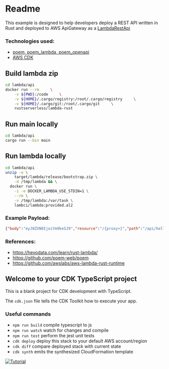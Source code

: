 # Readme
This example is designed to help developers deploy a REST API written in Rust and deployed to AWS ApiGateway as a [LambdaRestApi](https://docs.aws.amazon.com/cdk/api/v2/docs/aws-cdk-lib.aws_apigateway.LambdaRestApi.html)

### Technologies used:
- [poem, poem_lambda, poem_openapi](https://github.com/poem-web/poem)
- [AWS CDK](https://docs.aws.amazon.com/cdk/api/v2/)

## Build lambda zip 
```bash
cd lambda/api
docker run --rm     \
    -v ${PWD}:/code     \
    -v ${HOME}/.cargo/registry:/root/.cargo/registry     \
    -v ${HOME}/.cargo/git:/root/.cargo/git     \
    rustserverless/lambda-rust
```

## Run main locally
```bash
cd lambda/api
cargo run --bin main
```

## Run lambda locally
```bash
cd lambda/api
unzip -o \
    target/lambda/release/bootstrap.zip \
    -d /tmp/lambda && \
  docker run \
    -i -e DOCKER_LAMBDA_USE_STDIN=1 \
    --rm \
    -v /tmp/lambda:/var/task \
    lambci/lambda:provided.al2
```

### Example Payload: 
```json
{"body":"eyJ0ZXN0IjoiYm9keSJ9","resource":"/{proxy+}","path":"/api/hello","httpMethod":"GET","isBase64Encoded":true,"queryStringParameters":{"foo":"bar"},"multiValueQueryStringParameters":{"foo":["bar"]},"pathParameters":{"proxy":"/api/hello"},"stageVariables":{"baz":"qux"},"headers":{"Accept":"text/html,application/xhtml+xml,application/xml;q=0.9,image/webp,*/*;q=0.8","Accept-Encoding":"gzip, deflate, sdch","Accept-Language":"en-US,en;q=0.8","Cache-Control":"max-age=0","CloudFront-Forwarded-Proto":"https","CloudFront-Is-Desktop-Viewer":"true","CloudFront-Is-Mobile-Viewer":"false","CloudFront-Is-SmartTV-Viewer":"false","CloudFront-Is-Tablet-Viewer":"false","CloudFront-Viewer-Country":"US","Host":"1234567890.execute-api.us-east-1.amazonaws.com","Upgrade-Insecure-Requests":"1","User-Agent":"Custom User Agent String","Via":"1.1 08f323deadbeefa7af34d5feb414ce27.cloudfront.net (CloudFront)","X-Amz-Cf-Id":"cDehVQoZnx43VYQb9j2-nvCh-9z396Uhbp027Y2JvkCPNLmGJHqlaA==","X-Forwarded-For":"127.0.0.1, 127.0.0.2","X-Forwarded-Port":"443","X-Forwarded-Proto":"https"},"multiValueHeaders":{"Accept":["text/html,application/xhtml+xml,application/xml;q=0.9,image/webp,*/*;q=0.8"],"Accept-Encoding":["gzip, deflate, sdch"],"Accept-Language":["en-US,en;q=0.8"],"Cache-Control":["max-age=0"],"CloudFront-Forwarded-Proto":["https"],"CloudFront-Is-Desktop-Viewer":["true"],"CloudFront-Is-Mobile-Viewer":["false"],"CloudFront-Is-SmartTV-Viewer":["false"],"CloudFront-Is-Tablet-Viewer":["false"],"CloudFront-Viewer-Country":["US"],"Host":["0123456789.execute-api.us-east-1.amazonaws.com"],"Upgrade-Insecure-Requests":["1"],"User-Agent":["Custom User Agent String"],"Via":["1.1 08f323deadbeefa7af34d5feb414ce27.cloudfront.net (CloudFront)"],"X-Amz-Cf-Id":["cDehVQoZnx43VYQb9j2-nvCh-9z396Uhbp027Y2JvkCPNLmGJHqlaA=="],"X-Forwarded-For":["127.0.0.1, 127.0.0.2"],"X-Forwarded-Port":["443"],"X-Forwarded-Proto":["https"]},"requestContext":{"accountId":"123456789012","resourceId":"123456","stage":"prod","requestId":"c6af9ac6-7b61-11e6-9a41-93e8deadbeef","requestTime":"09/Apr/2015:12:34:56 +0000","requestTimeEpoch":1428582896000,"identity":{"cognitoIdentityPoolId":null,"accountId":null,"cognitoIdentityId":null,"caller":null,"accessKey":null,"sourceIp":"127.0.0.1","cognitoAuthenticationType":null,"cognitoAuthenticationProvider":null,"userArn":null,"userAgent":"Custom User Agent String","user":null},"path":"/api/hello","resourcePath":"/{proxy+}","httpMethod":"GET","apiId":"1234567890","protocol":"HTTP/1.1"}}
```


### References:
- https://hevodata.com/learn/rust-lambda/
- https://github.com/poem-web/poem
- https://github.com/awslabs/aws-lambda-rust-runtime



## Welcome to your CDK TypeScript project

This is a blank project for CDK development with TypeScript.

The `cdk.json` file tells the CDK Toolkit how to execute your app.

### Useful commands
* `npm run build`   compile typescript to js
* `npm run watch`   watch for changes and compile
* `npm run test`    perform the jest unit tests
* `cdk deploy`      deploy this stack to your default AWS account/region
* `cdk diff`        compare deployed stack with current state
* `cdk synth`       emits the synthesized CloudFormation template


[![Tutorial](https://img.youtube.com/vi/LiJNS3hAAbo/0.jpg)](https://www.youtube.com/watch?v=LiJNS3hAAbo)